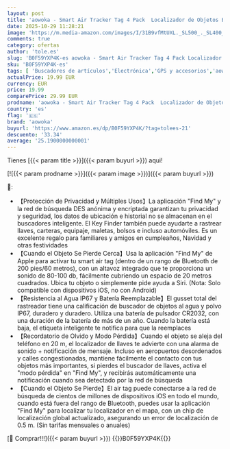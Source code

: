 ```yaml
---
layout: post
title: 'aowoka - Smart Air Tracker Tag 4 Pack  Localizador de Objetos Bluetooth Finder  Compatible con Buscar Apple  sólo iOS   365 días de Uso  Baterías Reemplazo  Buscador para Llaves/Carteras/Equipajes（weTag Mini）'
date: 2025-10-29 11:28:21
image: 'https://m.media-amazon.com/images/I/31B9vfMtUXL._SL500_._SL400_.jpg'
comments: true
category: ofertas
author: 'tole.es'
slug: 'B0F59YXP4K-es aowoka - Smart Air Tracker Tag 4 Pack Localizador de...'
sku: 'B0F59YXP4K-es'
tags: [ 'Buscadores de artículos','Electrónica','GPS y accesorios','aowoka','apple','🇪🇸', ]
actualPrice: 19.99 EUR
currency: EUR
price: 19.99
comparePrice: 29.99 EUR
prodname: 'aowoka - Smart Air Tracker Tag 4 Pack  Localizador de Objetos Bluetooth Finder  Compatible con Buscar Apple  sólo iOS   365 días de Uso  Baterías Reemplazo  Buscador para Llaves/Carteras/Equipajes（weTag Mini）'
country: 'es'
flag: '🇪🇸'
brand: 'aowoka'
buyurl: 'https://www.amazon.es/dp/B0F59YXP4K/?tag=tolees-21'
descuento: '33.34'
average: '25.1900000000001'
---
```


Tienes [{{< param title >}}]({{< param buyurl >}}) aqui!

[![{{< param prodname >}}]({{< param image >}})]({{< param buyurl >}})

🔎:

- 【Protección de Privacidad y Múltiples Usos】La aplicación "Find My" y la red de búsqueda DES anónima y encriptada garantizan tu privacidad y seguridad, los datos de ubicación e historial no se almacenan en el buscadores inteligente. El Key Finder también puede ayudarte a rastrear llaves, carteras, equipaje, maletas, bolsos e incluso automóviles. Es un excelente regalo para familiares y amigos en cumpleaños, Navidad y otras festividades
- 【Cuando el Objeto Se Pierde Cerca】Usa la aplicación "Find My" de Apple para activar tu smart air tag (dentro de un rango de Bluetooth de 200 pies/60 metros), con un altavoz integrado que te proporciona un sonido de 80-100 db, fácilmente cubriendo un espacio de 20 metros cuadrados. Ubica tu objeto o simplemente pide ayuda a Siri. (Nota: Solo compatible con dispositivos iOS, no con Android)
- 【Resistencia al Agua IP67 y Batería Reemplazable】El gusset total del rastreador tiene una calificación de buscador de objetos al agua y polvo IP67, duradero y duradero. Utiliza una batería de pulsador CR2032, con una duración de la batería de más de un año. Cuando la batería está baja, el etiqueta inteligente te notifica para que la reemplaces
- 【Recordatorio de Olvido y Modo Pérdida】Cuando el objeto se aleja del teléfono en 20 m, el localizador de llaves te advierte con una alarma de sonido + notificación de mensaje. Incluso en aeropuertos desordenados y calles congestionadas, mantiene fácilmente el contacto con tus objetos más importantes, si pierdes el buscador de llaves, activa el "modo pérdida" en "Find My", y recibirás automáticamente una notificación cuando sea detectado por la red de búsqueda
- 【Cuando el Objeto Se Pierde】El air tag puede conectarse a la red de búsqueda de cientos de millones de dispositivos iOS en todo el mundo, cuando está fuera del rango de Bluetooth, puedes usar la aplicación "Find My" para localizar tu localizador en el mapa, con un chip de localización global actualizado, asegurando un error de localización de 0.5 m. (Sin tarifas mensuales o anuales)

[🛒 Comprar!!!]({{< param buyurl >}})
{{<world>}}B0F59YXP4K{{</world>}}
